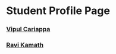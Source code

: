 # Student Profile Page

### [Vipul Cariappa](pages/Vipul-Cariappa.md)
### [Ravi Kamath](pages/Ravi-Kamath.md)
